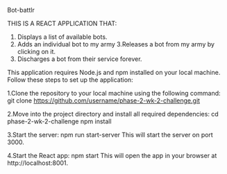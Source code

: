 Bot-battlr 

THIS IS A REACT APPLICATION THAT:

1. Displays a list of available bots. 
2. Adds an individual bot to my army 
3.Releases a bot from my army by clicking on it.
4. Discharges a bot from their service forever.

This application requires Node.js and npm installed on your local machine. 
Follow these steps to set up the application:

1.Clone the repository to your local machine using the following command: git clone https://github.com/username/phase-2-wk-2-challenge.git

2.Move into the project directory and install all required dependencies:
   cd phase-2-wk-2-challenge
    npm install
    
3.Start the server:
    npm run start-server
    This will start the server on port 3000.
    
    
4.Start the React app:
      npm start 
      This will open the app in your browser at http://localhost:8001.
